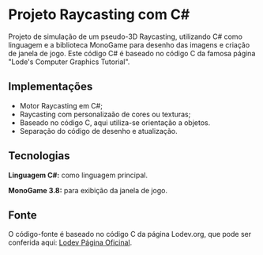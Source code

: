 # Projeto Raycasting com C#

Projeto de simulação de um pseudo-3D Raycasting, utilizando C# como linguagem e a biblioteca MonoGame para desenho das imagens e criação de janela de jogo.
Este código C# é baseado no código C da famosa página "Lode's Computer Graphics Tutorial".


## Implementações

- Motor Raycasting em C#;
- Raycasting com personalizaão de cores ou texturas;
- Baseado no código C, aqui utiliza-se orientação a objetos.
- Separação do código de desenho e atualização.


## Tecnologias

**Linguagem C#:** como linguagem principal.

**MonoGame 3.8:** para exibição da janela de jogo.


## Fonte

O código-fonte é baseado no código C da página Lodev.org, que pode ser conferida aqui: [Lodev Página Oficinal](https://lodev.org/cgtutor/raycasting.html).
    
